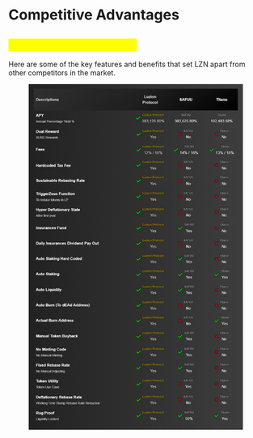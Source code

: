 # Competitive Advantages

## <mark style="color:yellow;">Competitive Advantages</mark>

Here are some of the key features and benefits that set LZN apart from other competitors in the market.

<figure><img src="../.gitbook/assets/competitive.PNG" alt=""><figcaption></figcaption></figure>
